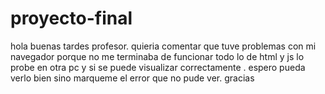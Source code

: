 # proyecto-final
hola  buenas tardes profesor. quieria comentar que tuve problemas con mi navegador porque no me terminaba de funcionar todo lo de html y js lo probe en otra pc y si se puede visualizar correctamente . 
espero pueda verlo bien sino marqueme el error que no pude ver. gracias
